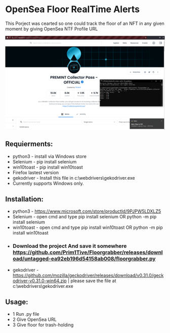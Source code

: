 # OpenSea Floor RealTime Alerts

This Porject was cearted so one could track the floor of an NFT in any given moment by giving OpenSea NTF Profile URL

<p align="center">
<img src="demo.png"/>
</p>


## Requierments:

- python3 - install via Windows store
- Selenium - pip install selenium
- win10toast - pip install win10toast
- Firefox lastest version
- gekodriver - Install this file in c:\webdrivers\gekodriver.exe
- Currently supports Windows only.

## Installation:

- python3 - https://www.microsoft.com/store/productId/9PJPW5LDXLZ5
- Selenium - open cmd and type pip install selenium OR python -m pip install selenium
- win10toast - open cmd and type pip install win10toast OR python -m pip install win10toast
- ### Download the project And save it somewhere https://github.com/Prim1Tive/Floorgrabber/releases/download/untagged-ea92eb196d54158ab008/floorgrabber.py
- gekodriver - https://github.com/mozilla/geckodriver/releases/download/v0.31.0/geckodriver-v0.31.0-win64.zip | please save the file at c:\webdrivers\gekodriver.exe


## Usage:

- 1 Run .py file
- 2 Give OpenSea URL
- 3 Give floor for trash-holding

